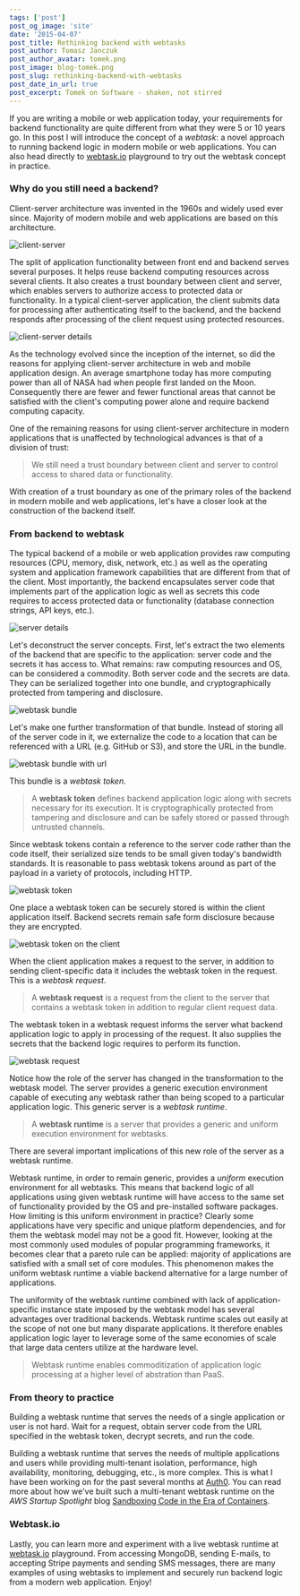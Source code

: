 ```yaml
---
tags: ['post']
post_og_image: 'site'
date: '2015-04-07'  
post_title: Rethinking backend with webtasks
post_author: Tomasz Janczuk
post_author_avatar: tomek.png
post_image: blog-tomek.png
post_slug: rethinking-backend-with-webtasks
post_date_in_url: true
post_excerpt: Tomek on Software - shaken, not stirred
---
```


If you are writing a mobile or web application today, your requirements for backend functionality are quite different from what they were 5 or 10 years go. In this post I will introduce the concept of a *webtask*: a novel approach to running backend logic in modern mobile or web applications. You can also head directly to [webtask.io](https://webtask.io) playground to try out the webtask concept in practice. 

### Why do you still need a backend?

Client-server architecture was invented in the 1960s and widely used ever since. Majority of modern mobile and web applications are based on this architecture. 

![client-server](tomek-blog/2015-04-07/1.png)  

The split of application functionality between front end and backend serves several purposes. It helps reuse backend computing resources across several clients. It also creates a trust boundary between client and server, which enables servers to authorize access to protected data or functionality. In a typical client-server application, the client submits data for processing after authenticating itself to the backend, and the backend responds after processing of the client request using protected resources.  

![client-server details](tomek-blog/2015-04-07/2.png)  

As the technology evolved since the inception of the internet, so did the reasons for applying client-server architecture in web and mobile application design. An average smartphone today has more computing power than all of NASA had when people first landed on the Moon. Consequently there are fewer and fewer functional areas that cannot be satisfied with the client's computing power alone and require backend computing capacity. 

One of the remaining reasons for using client-server architecture in modern applications that is unaffected by technological advances is that of a division of trust: 

> We still need a trust boundary between client and server to control access to shared data or functionality. 

With creation of a trust boundary as one of the primary roles of the backend in modern mobile and web applications, let's have a closer look at the construction of the backend itself. 

### From backend to webtask

The typical backend of a mobile or web application provides raw computing resources (CPU, memory, disk, network, etc.) as well as the operating system and application framework capabilities that are different from that of the client. Most importantly, the backend encapsulates server code that implements part of the application logic as well as secrets this code requires to access protected data or functionality (database connection strings, API keys, etc.). 

![server details](tomek-blog/2015-04-07/3.png)  

Let's deconstruct the server concepts. First, let's extract the two elements of the backend that are specific to the application: server code and the secrets it has access to. What remains: raw computing resources and OS, can be considered a commodity. Both server code and the secrets are data. They can be serialized together into one bundle, and cryptographically protected from tampering and disclosure.

![webtask bundle](tomek-blog/2015-04-07/4.png)  

Let's make one further transformation of that bundle. Instead of storing all of the server code in it, we externalize the code to a location that can be referenced with a URL (e.g. GitHub or S3), and store the URL in the bundle. 

![webtask bundle with url](tomek-blog/2015-04-07/5.png)  

This bundle is a *webtask token*. 

> A **webtask token** defines backend application logic along with secrets necessary for its execution. It is cryptographically protected from tampering and disclosure and can be safely stored or passed through untrusted channels. 

Since webtask tokens contain a reference to the server code rather than the code itself, their serialized size tends to be small given today's bandwidth standards. It is reasonable to pass webtask tokens around as part of the payload in a variety of protocols, including HTTP. 

![webtask token](tomek-blog/2015-04-07/6.png)  

One place a webtask token can be securely stored is within the client application itself. Backend secrets remain safe form disclosure because they are encrypted. 

![webtask token on the client](tomek-blog/2015-04-07/7.png)  

When the client application makes a request to the server, in addition to sending client-specific data it includes the webtask token in the request. This is a *webtask request*.

> A **webtask request** is a request from the client to the server that contains a webtask token in addition to regular client request data. 

The webtask token in a webtask request informs the server what backend application logic to apply in processing of the request. It also supplies the secrets that the backend logic requires to perform its function. 

![webtask request](tomek-blog/2015-04-07/8.png)  

Notice how the role of the server has changed in the transformation to the webtask model. The server provides a generic execution environment capable of executing any webtask rather than being scoped to a particular application logic. This generic server is a *webtask runtime*. 

> A **webtask runtime** is a server that provides a generic and uniform execution environment for webtasks. 

There are several important implications of this new role of the server as a webtask runtime.

Webtask runtime, in order to remain generic, provides a *uniform* execution environment for all webtasks. This means that backend logic of all applications using given webtask runtime will have access to the same set of functionality provided by the OS and pre-installed software packages. How limiting is this uniform environment in practice? Clearly some applications have very specific and unique platform dependencies, and for them the webtask model may not be a good fit. However, looking at the most commonly used modules of popular programming frameworks, it becomes clear that a pareto rule can be applied: majority of applications are satisfied with a small set of core modules. This phenomenon makes the uniform webtask runtime a viable backend alternative for a large number of applications. 

The uniformity of the webtask runtime combined with lack of application-specific instance state imposed by the webtask model has several advantages over traditional backends. Webtask runtime scales out easily at the scope of not one but many disparate applications. It therefore enables application logic layer to leverage some of the same economies of scale that large data centers utilize at the hardware level. 

> Webtask runtime enables commoditization of application logic processing at a higher level of abstration than PaaS. 

### From theory to practice

Building a webtask runtime that serves the needs of a single application or user is not hard. Wait for a request, obtain server code from the URL specified in the webtask token, decrypt secrets, and run the code. 

Building a webtask runtime that serves the needs of multiple applications and users while providing multi-tenant isolation, performance, high availability, monitoring, debugging, etc., is more complex. This is what I have been working on for the past several months at [Auth0](https://auth0.com). You can read more about how we've built such a multi-tenant webtask runtime on the *AWS Startup Spotlight* blog [Sandboxing Code in the Era of Containers](https://medium.com/aws-activate-startup-blog/sandboxing-code-in-the-era-of-containers-294edb3a674). 

### Webtask.io

Lastly, you can learn more and experiment with a live webtask runtime at [webtask.io](https://webtask.io) playground. From accessing MongoDB, sending E-mails, to accepting Stripe payments and sending SMS messages, there are many examples of using webtasks to implement and securely run backend logic from a modern web application. Enjoy!
